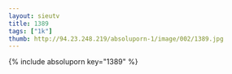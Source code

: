 ```yaml
--- 
layout: sieutv
title: 1389
tags: ["1k"]
thumb: http://94.23.248.219/absoluporn-1/image/002/1389.jpg
---
```

{% include absoluporn key="1389" %} 
